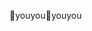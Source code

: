 youyou                                                y o u y o u                                                                                               